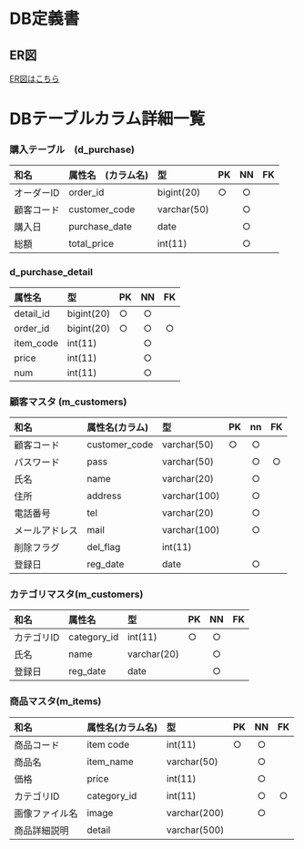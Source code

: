# DB定義書
## ER図
[ER図はこちら](https://github.com/Aso2001028/2021sys-design/new/main)

# DBテーブルカラム詳細一覧

### 購入テーブル　(d_purchase)
|和名|属性名　(カラム名)|型|PK|NN|FK|
|:---|:---|:---|:---|:---:|:----:|
|オーダーID|order_id|bigint(20)|○|○||
|顧客コード|customer_code|varchar(50)||○||
|購入日|purchase_date|date||○||
|総額|total_price|int(11)||○||

### d_purchase_detail
|属性名|型|PK|NN|FK|
|:---|:---|:---|:---:|:----:|
|detail_id|bigint(20)|○|○||
|order_id|bigint(20)|○|○|○|
|item_code|int(11)||○||
|price|int(11)||○||
|num|int(11)||○||


### 顧客マスタ (m_customers)
|和名|属性名(カラム)|型|PK|nn|FK|
|:---|:---|:---|:---|:---:|:----:|
|顧客コード|customer_code|varchar(50)|○|○||
|パスワード|pass|varchar(50)||○|○|
|氏名|name|varchar(20)||○||
|住所|address|varchar(100)||○||
|電話番号|tel|varchar(20)||○||
|メールアドレス|mail|varchar(100)||○||
|削除フラグ|del_flag|int(11)||||
|登録日|reg_date|date||○||

### カテゴリマスタ(m_customers)
|和名|属性名|型|PK|NN|FK|
|:---|:---|:---|:---|:---:|:----:|
|カテゴリID|category_id|int(11)|○|○||
|氏名|name|varchar(20)||○||
|登録日|reg_date|date||○||


### 商品マスタ(m_items)
|和名|属性名(カラム名)|型|PK|NN|FK|
|:---|:---|:---|:---|:---:|:----:|
|商品コード|item code|int(11)|○|○||
|商品名|item_name|varchar(50)||○||
|価格|price|int(11)||○||
|カテゴリID|category_id|int(11)||○|○|
|画像ファイル名|image|varchar(200)||○||
|商品詳細説明|detail|varchar(500)||||
